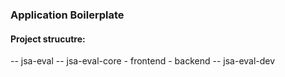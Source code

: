 ### Application Boilerplate

#### Project strucutre:

-- jsa-eval
-- jsa-eval-core - frontend - backend
-- jsa-eval-dev
